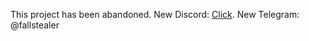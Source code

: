 This project has been abandoned.
New Discord: [Click](https://discord.gg/jbeBdD2sZn).
New Telegram: @fallstealer
